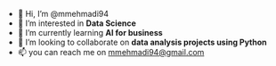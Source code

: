 - 👋 Hi, I’m @mmehmadi94
- 👀 I’m interested in **Data Science**
- 🌱 I’m currently learning **AI for business**
- 💞️ I’m looking to collaborate on **data analysis projects using Python**
- 📫  you can reach me on mmehmadi94@gmail.com
